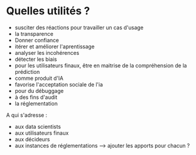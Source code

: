 # Quelles utilités ?

- susciter des réactions pour travailler un cas d'usage
- la transparence
- Donner confiance
- itérer et améliorer l'aprentissage
- analyser les incohérences
- détecter les biais
- pour les utilisateurs finaux, être en maitrise de la compréhension de la prédiction
- comme produit d'IA
- favorise l'acceptation sociale de l'ia
- pour du débuggage
- à des fins d'audit
- la réglementation

A qui s'adresse :
- aux data scientists
- aux utilisateurs finaux
- aux décideurs
- aux instances de réglementations
--> ajouter les apports pour chacun ?